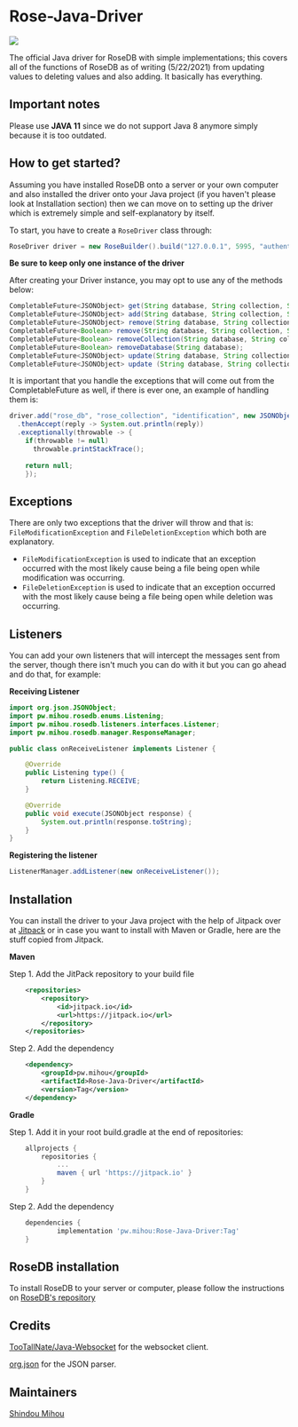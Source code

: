 # Rose-Java-Driver
[![](https://jitpack.io/v/pw.mihou/Rose-Java-Driver.svg)](https://jitpack.io/#pw.mihou/Rose-Java-Driver)

The official Java driver for RoseDB with simple implementations; this covers all of the functions of RoseDB as of writing (5/22/2021) from updating values to deleting values
and also adding. It basically has everything.

## Important notes
Please use **JAVA 11** since we do not support Java 8 anymore simply because it is too outdated.

## How to get started?
Assuming you have installed RoseDB onto a server or your own computer and also installed the driver onto your Java project (if you haven't please look at Installation section)
then we can move on to setting up the driver which is extremely simple and self-explanatory by itself.

To start, you have to create a `RoseDriver` class through:
```java
RoseDriver driver = new RoseBuilder().build("127.0.0.1", 5995, "authentication");
```

**Be sure to keep only one instance of the driver**

After creating your Driver instance, you may opt to use any of the methods below:
```java
CompletableFuture<JSONObject> get(String database, String collection, String identifier);
CompletableFuture<JSONObject> add(String database, String collection, String identifier, JSONObject document);
CompletableFuture<JSONObject> remove(String database, String collection, String identifier, String key);
CompletableFuture<Boolean> remove(String database, String collection, String identifier);
CompletableFuture<Boolean> removeCollection(String database, String collection);
CompletableFuture<Boolean> removeDatabase(String database);
CompletableFuture<JSONObject> update(String database, String collection, String identifier, String key, String value);
CompletableFuture<JSONObject> update (String database, String collection, String identifier, Map<String, String> map);
```

It is important that you handle the exceptions that will come out from the CompletableFuture as well, if there is ever one, an example of handling them is:
```java
driver.add("rose_db", "rose_collection", "identification", new JSONObject().put("someKey", "someValue"))
  .thenAccept(reply -> System.out.println(reply))
  .exceptionally(throwable -> {
    if(throwable != null)
      throwable.printStackTrace();
      
    return null;
    });
```

## Exceptions

There are only two exceptions that the driver will throw and that is: `FileModificationException` and `FileDeletionException` which both are explanatory.
* `FileModificationException` is used to indicate that an exception occurred with the most likely cause being a file being open while modification was occurring.
* `FileDeletionException` is used to indicate that an exception occurred with the most likely cause being a file being open while deletion was occurring.

## Listeners

You can add your own listeners that will intercept the messages sent from the server, though there isn't much you can do with it but you can go ahead and do that,
for example:

**Receiving Listener**
```java
import org.json.JSONObject;
import pw.mihou.rosedb.enums.Listening;
import pw.mihou.rosedb.listeners.interfaces.Listener;
import pw.mihou.rosedb.manager.ResponseManager;

public class onReceiveListener implements Listener {

    @Override
    public Listening type() {
        return Listening.RECEIVE;
    }

    @Override
    public void execute(JSONObject response) {
        System.out.println(response.toString);
    }
}

```

**Registering the listener**
```java
ListenerManager.addListener(new onReceiveListener());
```

## Installation

You can install the driver to your Java project with the help of Jitpack over at [Jitpack](https://jitpack.io/#pw.mihou/Rose-Java-Driver/)
or in case you want to install with Maven or Gradle, here are the stuff copied from Jitpack.

**Maven**

Step 1. Add the JitPack repository to your build file 
```xml
	<repositories>
		<repository>
		    <id>jitpack.io</id>
		    <url>https://jitpack.io</url>
		</repository>
	</repositories>
```

Step 2. Add the dependency
```xml
	<dependency>
	    <groupId>pw.mihou</groupId>
	    <artifactId>Rose-Java-Driver</artifactId>
	    <version>Tag</version>
	</dependency>
```

**Gradle**

Step 1. Add it in your root build.gradle at the end of repositories:
```gradle
	allprojects {
		repositories {
			...
			maven { url 'https://jitpack.io' }
		}
	}
```

Step 2. Add the dependency
```gradle
	dependencies {
	        implementation 'pw.mihou:Rose-Java-Driver:Tag'
	}
```

## RoseDB installation
To install RoseDB to your server or computer, please follow the instructions on [RoseDB's repository](https://github.com/ShindouMihou/RoseDB)

## Credits
[TooTallNate/Java-Websocket](https://github.com/TooTallNate/Java-WebSocket) for the websocket client.

[org.json](https://mvnrepository.com/artifact/org.json/json/20210307) for the JSON parser.

## Maintainers
[Shindou Mihou](https://github.com/ShindouMihou)
